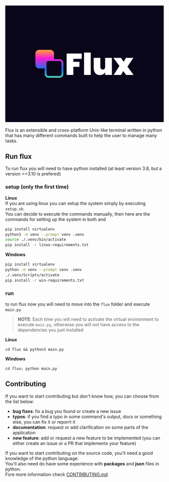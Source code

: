 ![logo](./img/logo.svg)

Flux is an extensible and cross-platform Unix-like terminal written in python that has many different commands built to help the user to manage many tasks.

## Run flux
To run flux you will need to have python installed (at least version 3.8, but a version >=3.10 is prefered)

### setup (only the first time)

**Linux**  
If you are using linux you can setup the system simply by executing `setup.sh`.  
You can decide to execute the commands manually, then here are the commands for setting up the system in both  and 
```sh
pip install virtualenv
python3 -m venv --prompt venv .venv
source ./.venv/bin/activate
pip install -r linux-requirements.txt
```
**Windows**
```bash
pip install virtualenv
python -m venv --prompt venv .venv
./.venv/Scripts/activate
pip install -r win-requirements.txt
```

### run

to run flux now you will need to move into the `flux` folder
and execute `main.py`

>   **NOTE**: Each time you will need to activate the virtual environment to execute `main.py`,
>   otherwise you will not have access to the dependencies you just installed 
    
**Linux**
```
cd flux && python3 main.py
```
**Windows**
```
cd flux; python main.py
```

## Contributing

If you want to start contributing but don't know how, you can choose from the list below:

- **bug fixes**: fix a bug you found or create a new issue
- **typos**: if you find a typo in some command's output, docs or something else, you can fix it or reporrt it
- **documentation**: request or add clarification on some parts of the application
- **new feature**: add or request a new feature to be implemented (you can either create an issue or a PR that implements your feature)

If you want to start contributing on the source code, you'll need a good knowledge of the python language.  
You'll also need do have some experience with **packages** and **json** files in python.  
Fore more information check [CONTRIBUTING.md](CONTRIBUTING.md)
